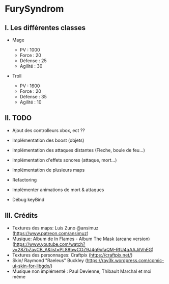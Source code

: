 # FurySyndrom

## I. Les différentes classes

- Mage

  - PV : 1000
  - Force : 20
  - Défense :  25
  - Agilité : 30

- Troll

  - PV : 1600
  - Force : 20
  - Défense : 35
  - Agilité : 10

## II. TODO

- Ajout des controlleurs xbox, ect ??
- Implémentation des boost (objets)
- Implémentation des attaques distantes (Fleche, boule de feu...)
- Implémentation d'effets sonores (attaque, mort...)
- Implémentation de plusieurs maps

- Refactoring
- Implémenter animations de mort & attaques
- Débug keyBind

## III. Crédits

- Textures des maps: Luis Zuno @ansimuz (<https://www.patreon.com/ansimuz>)
- Musique: Album de In Flames - Album The Mask (arcane version) (<https://www.youtube.com/watch?v=28ZbZavCB_A&list=PL88bwCOZ9J4q9xfaQM-RfU4qAAJilVhEG>)
- Textures des personnages: Craftpix (<https://craftpix.net/>)
- Skin/ Raymond "Raeleus" Buckley (<https://ray3k.wordpress.com/comic-ui-skin-for-libgdx/>)
- Musique non implémenté : Paul Devienne, Thibault Marchal et moi même
